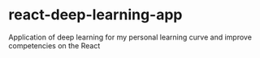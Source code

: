 # react-deep-learning-app
Application of deep learning for my personal learning curve and improve competencies on the React

